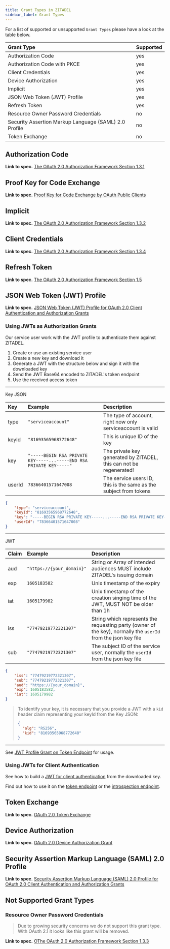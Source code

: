 ```yaml
---
title: Grant Types in ZITADEL
sidebar_label: Grant Types
---
```


For a list of supported or unsupported `Grant Types` please have a look at the table below.

| Grant Type                                            | Supported           |
|:------------------------------------------------------|:--------------------|
| Authorization Code                                    | yes                 |
| Authorization Code with PKCE                          | yes                 |
| Client Credentials                                    | yes                 |
| Device Authorization                                  | yes                 |
| Implicit                                              | yes                 |
| JSON Web Token (JWT) Profile                          | yes                 |
| Refresh Token                                         | yes                 |
| Resource Owner Password Credentials                   | no                  |
| Security Assertion Markup Language (SAML) 2.0 Profile | no                  |
| Token Exchange                                        | no                  |

## Authorization Code

**Link to spec.** [The OAuth 2.0 Authorization Framework Section 1.3.1](https://tools.ietf.org/html/rfc6749#section-1.3.1)

## Proof Key for Code Exchange

**Link to spec.** [Proof Key for Code Exchange by OAuth Public Clients](https://tools.ietf.org/html/rfc7636)

## Implicit

**Link to spec.** [The OAuth 2.0 Authorization Framework Section 1.3.2](https://tools.ietf.org/html/rfc6749#section-1.3.2)

## Client Credentials

**Link to spec.** [The OAuth 2.0 Authorization Framework Section 1.3.4](https://tools.ietf.org/html/rfc6749#section-1.3.4)

## Refresh Token

**Link to spec.** [The OAuth 2.0 Authorization Framework Section 1.5](https://tools.ietf.org/html/rfc6749#section-1.5)

## JSON Web Token (JWT) Profile

**Link to spec.** [JSON Web Token (JWT) Profile for OAuth 2.0 Client Authentication and Authorization Grants](https://tools.ietf.org/html/rfc7523)

### Using JWTs as Authorization Grants

Our service user work with the JWT profile to authenticate them against ZITADEL.

1. Create or use an existing service user
2. Create a new key and download it
3. Generate a JWT with the structure below and sign it with the downloaded key
4. Send the JWT Base64 encoded to ZITADEL's token endpoint
5. Use the received access token

---

Key JSON

| Key    | Example                                                             | Description                                                        |
|:-------|:--------------------------------------------------------------------|:-------------------------------------------------------------------|
| type   | `"serviceaccount"`                                                  | The type of account, right now only serviceaccount is valid        |
| keyId  | `"81693565968772648"`                                               | This is unique ID of the key                                       |
| key    | `"-----BEGIN RSA PRIVATE KEY-----...-----END RSA PRIVATE KEY-----"` | The private key generated by ZITADEL, this can not be regenerated! |
| userId | `78366401571647008`                                                 | The service users ID, this is the same as the subject from tokens  |

```JSON
{
	"type": "serviceaccount",
	"keyId": "81693565968772648",
	"key": "-----BEGIN RSA PRIVATE KEY-----...-----END RSA PRIVATE KEY-----",
	"userId": "78366401571647008"
}
```

---

JWT

| Claim | Example                   | Description                                                                                                   |
|:------|:--------------------------|:--------------------------------------------------------------------------------------------------------------|
| aud   | `"https://{your_domain}"` | String or Array of intended audiences MUST include ZITADEL's issuing domain                                   |
| exp   | `1605183582`              | Unix timestamp of the expiry                                                                                  |
| iat   | `1605179982`              | Unix timestamp of the creation singing time of the JWT, MUST NOT be older than 1h                             |
| iss   | `"77479219772321307"`     | String which represents the requesting party (owner of the key), normally the `userId` from the json key file |
| sub   | `"77479219772321307"`     | The subject ID of the service user, normally the `userId` from the json key file                              |

```JSON
{
	"iss": "77479219772321307",
	"sub": "77479219772321307",
	"aud": "https://{your_domain}",
	"exp": 1605183582,
	"iat": 1605179982
}
```

> To identify your key, it is necessary that you provide a JWT with a `kid` header claim representing your keyId from the Key JSON:
>
> ```json
> {
> 	"alg": "RS256",
> 	"kid": "81693565968772648"
> }
> ```

---

See [JWT Profile Grant on Token Endpoint](endpoints#token_endpoint) for usage.

### Using JWTs for Client Authentication

See how to build a [JWT for client authentication](authn-methods#jwt-with-private-key) from the downloaded key.

Find out how to use it on the [token endpoint](endpoints#token_endpoint) or the [introspection endpoint](endpoints#introspection_endpoint).

## Token Exchange

**Link to spec.** [OAuth 2.0 Token Exchange](https://tools.ietf.org/html/rfc8693)

## Device Authorization

**Link to spec.** [OAuth 2.0 Device Authorization Grant](https://tools.ietf.org/html/rfc8628)

## Security Assertion Markup Language (SAML) 2.0 Profile

**Link to spec.** [Security Assertion Markup Language (SAML) 2.0 Profile for OAuth 2.0 Client Authentication and Authorization Grants](https://tools.ietf.org/html/rfc7522)


## Not Supported Grant Types

### Resource Owner Password Credentials

> Due to growing security concerns we do not support this grant type. With OAuth 2.1 it looks like this grant will be removed.

**Link to spec.** [OThe OAuth 2.0 Authorization Framework Section 1.3.3](https://tools.ietf.org/html/rfc6749#section-1.3.3)
